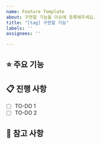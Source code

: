 ```yaml
---
name: Feature Template
about: 구현할 기능을 이슈에 등록해주세요.
title: "[tag] 구현할 기능"
labels: ''
assignees: ''

---
```


## ⭐ 주요 기능 <!-- 구현할 기능(목표)에 대한 간략한 설명 -->


## 📋 진행 사항
- [ ] TO-DO 1
- [ ] TO-DO 2

## 📄 참고 사항
